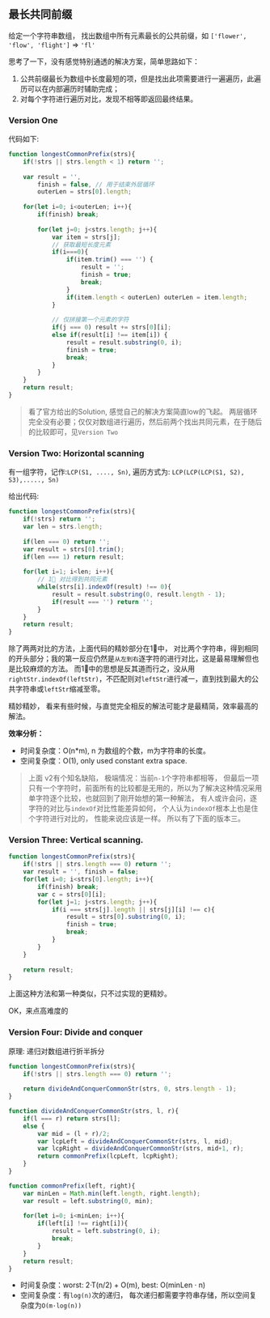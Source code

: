 ## 最长共同前缀

给定一个字符串数组， 找出数组中所有元素最长的公共前缀，如
`['flower', 'flow', 'flight']` => `'fl'`

思考了一下，没有感觉特别通透的解决方案，简单思路如下：

1. 公共前缀最长为数组中长度最短的项，但是找出此项需要进行一遍遍历，此遍历可以在内部遍历时辅助完成；
2. 对每个字符进行遍历对比，发现不相等即返回最终结果。





###  Version One

代码如下:

```javascript
function longestCommonPrefix(strs){
    if(!strs || strs.length < 1) return '';
    
    var result = '',
        finish = false, // 用于结束外层循环
        outerLen = strs[0].length;
    
    for(let i=0; i<outerLen; i++){
        if(finish) break;
        
        for(let j=0; j<strs.length; j++){
            var item = strs[j];
            // 获取最短长度元素
            if(i===0){
                if(item.trim() === '') {
                    result = '';
                    finish = true;
                    break;
                }
                if(item.length < outerLen) outerLen = item.length;
            }
            
            // 仅拼接第一个元素的字符
            if(j === 0) result += strs[0][i];
            else if(result[i] !== item[i]) {
                result = result.substring(0, i);
                finish = true;
                break;
            }
        }
    }
    return result;
}
```



>  看了官方给出的Solution, 感觉自己的解决方案简直low的飞起。 两层循环完全没有必要；仅仅对数组进行遍历，然后前两个找出共同元素，在于随后的比较即可，见`Version Two`



### Version Two: Horizontal scanning

有一组字符，记作:`LCP(S1, ...., Sn)`, 遍历方式为: `LCP(LCP(LCP(S1, S2), S3),....., Sn)`

给出代码:

```javascript
function longestCommonPrefix(strs){
    if(!strs) return '';
    var len = strs.length;
    
    if(len === 0) return '';
    var result = strs[0].trim();
    if(len === 1) return result;
    
    for(let i=1; i<len; i++){
        // 1⃣️ 对比得到共同元素
        while(strs[i].indexOf(result) !== 0){
            result = result.substring(0, result.length - 1);
            if(result === '') return '';
        }
    }
    return result;
}
```

除了两两对比的方法，上面代码的精妙部分在1⃣️中， 对比两个字符串，得到相同的开头部分；我的第一反应仍然是`从左到右`逐字符的进行对比，这是最易理解但也是比较麻烦的方法。 而1⃣️中的思想是反其道而行之，没从用`rightStr.indexOf(leftStr)`，不匹配则对`leftStr`进行减一，直到找到最大的公共字符串或`leftStr`缩减至零。

精妙精妙， 看来有些时候，与直觉完全相反的解法可能才是最精简，效率最高的解法。

**效率分析：**

- 时间复杂度：O(n*m), n 为数组的个数，m为字符串的长度。
- 空间复杂度：O(1), only used constant extra space.



> 上面 v2有个知名缺陷， 极端情况：当前`n-1`个字符串都相等， 但最后一项只有一个字符时，前面所有的比较都是无用的，所以为了解决这种情况采用单字符逐个比较，也就回到了刚开始想的第一种解法， 有人或许会问，逐字符的对比与`indexOf`对比性能差异如何， 个人认为`indexOf`根本上也是住个字符进行对比的， 性能来说应该是一样。 所以有了下面的版本三。



### Version Three: Vertical scanning.

```javascript
function longestCommonPrefix(strs){
    if(!strs || strs.length === 0) return '';
    var result = '', finish = false;
    for(let i=0; i<strs[0].length; i++){
        if(finish) break;
        var c = strs[0][i];
        for(let j=1; j<strs.length; j++){
            if(i === strs[j].length || strs[j][i] !== c){
                result = strs[0].substring(0, i);
                finish = true;
                break;
            }
        }
    }
    
    return result;
}
```



上面这种方法和第一种类似，只不过实现的更精妙。



OK，来点高难度的

### Version Four: Divide and conquer

原理: 递归对数组进行折半拆分



```javascript
function longestCommonPrefix(strs){
    if(!strs || strs.length === 0) return '';
    
    return divideAndConquerCommonStr(strs, 0, strs.length - 1);
}

function divideAndConquerCommonStr(strs, l, r){
    if(l === r) return strs[l];
    else {
        var mid = (l + r)/2;
    	var lcpLeft = divideAndConquerCommonStr(strs, l, mid);
    	var lcpRight = divideAndConquerCommonStr(strs, mid+1, r);
        return commonPrefix(lcpLeft, lcpRight);
    }  
}

function commonPrefix(left, right){
    var minLen = Math.min(left.length, right.length);
    var result = left.substring(0, min);
    
    for(let i=0; i<minLen; i++){
        if(left[i] !== right[i]){
            result = left.substring(0, i);
            break;
        }
    }
    return result;
}

```



- 时间复杂度：worst: 2·T(n/2) + O(m), best: O(minLen · n)
- 空间复杂度：有`log(n)`次的递归， 每次递归都需要字符串存储，所以空间复杂度为`O(m·log(n))`





























